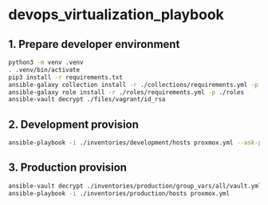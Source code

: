 # devops_virtualization_playbook

## 1. Prepare developer environment
```bash
python3 -m venv .venv
. .venv/bin/activate
pip3 install -r requirements.txt
ansible-galaxy collection install -r ./collections/requirements.yml -p ./collections
ansible-galaxy role install -r ./roles/requirements.yml -p ./roles
ansible-vault decrypt ./files/vagrant/id_rsa
```

## 2. Development provision
```bash
ansible-playbook -i ./inventories/development/hosts proxmox.yml --ask-pass --ask-become-pass
```

## 3. Production provision
```bash
ansible-vault decrypt ./inventories/production/group_vars/all/vault.yml
ansible-playbook -i ./inventories/production/hosts proxmox.yml
```